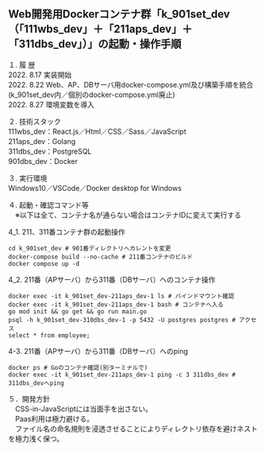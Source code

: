 Web開発用Dockerコンテナ群「k_901set_dev（「111wbs_dev」＋「211aps_dev」＋「311dbs_dev」）」の起動・操作手順  
---

１. 履 歴  
2022. 8.17 実装開始  
2022. 8.22 Web、AP、DBサーバ用docker-compose.yml及び構築手順を統合(k_901set_dev内／個別のdocker-compose.yml廃止)  
2022. 8.27 環境変数を導入  

２. 技術スタック  
111wbs_dev：React.js／Html／CSS／Sass／JavaScript  
211aps_dev：Golang  
311dbs_dev：PostgreSQL  
901dbs_dev：Docker  

３. 実行環境  
Windows10／VSCode／Docker desktop for Windows  

４. 起動・確認コマンド等  
　※以下は全て、コンテナ名が通らない場合はコンテナIDに変えて実行する  

 4_1. 211、311番コンテナ群の起動操作  
```
cd k_901set_dev # 901番ディレクトリへカレントを変更
docker-compose build --no-cache # 211番コンテナのビルド
docker compose up -d
```
 4_2. 211番（APサーバ）から311番（DBサーバ）へのコンテナ操作  
```
docker exec -it k_901set_dev-211aps_dev-1 ls # バインドマウント確認
docker exec -it k_901set_dev-211aps_dev-1 bash # コンテナへ入る
go mod init && go get && go run main.go
psql -h k_901set_dev-310dbs_dev-1 -p 5432 -U postgres postgres # アクセス
select * from employee;
```
4-3. 211番（APサーバ）から311番（DBサーバ）へのping  
```
docker ps # Goのコンテナ確認(別ターミナルで)
docker exec -it k_901set_dev-211aps_dev-1 ping -c 3 311dbs_dev # 311dbs_devへping
```
５．開発方針  
　CSS-in-JavaScriptには当面手を出さない。  
　Paas利用は極力避ける。  
　ファイル名の命名規則を浸透させることによりディレクトリ依存を避けネストを極力浅く保つ。  
<!--
３　今後の課題（覚え書き）  
①引き続きローカルのOSにはDocker Desktop for Windows以外のミドルウェアをインストールせず開発環境はDocker上に構築すること  
②「create-react-app」を使用せずに開発用コンテナを作成すること  
③「docker-compose.yml」ファイルをルートディレクトリ「myportfolio_k」直下で一つにまとめること  
-->
